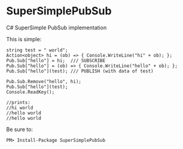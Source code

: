 SuperSimplePubSub
=================

C# SuperSimple PubSub implementation

This is simple:

    string test = " world";
    Action<object> hi = (ob) => { Console.WriteLine("hi" + ob); };
    Pub.Sub["hello"] = hi;  /// SUBSCRIBE
    Pub.Sub["hello"] = (ob) => { Console.WriteLine("hello" + ob); };
    Pub.Sub["hello"](test); /// PUBLISH (with data of test)

    Pub.Sub.Remove("hello", hi);
    Pub.Sub["hello"](test);
    Console.ReadKey();
    
    //prints:
    //hi world
    //hello world
    //hello world
    
Be sure to:

    PM> Install-Package SuperSimplePubSub
